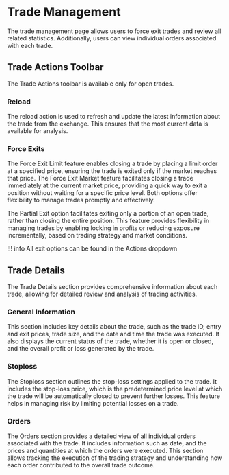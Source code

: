 # Trade Management

The trade management page allows users to force exit trades and review all related statistics. Additionally, users can view individual orders associated with each trade.

## Trade Actions Toolbar

The Trade Actions toolbar is available only for open trades.

### Reload

The reload action is used to refresh and update the latest information about the trade from the exchange. This ensures that the most current data is available for analysis.

### Force Exits

The Force Exit Limit feature enables closing a trade by placing a limit order at a specified price, ensuring the trade is exited only if the market reaches that price. The Force Exit Market feature facilitates closing a trade immediately at the current market price, providing a quick way to exit a position without waiting for a specific price level. Both options offer flexibility to manage trades promptly and effectively.

The Partial Exit option facilitates exiting only a portion of an open trade, rather than closing the entire position. This feature provides flexibility in managing trades by enabling locking in profits or reducing exposure incrementally, based on trading strategy and market conditions.

!!! info
    All exit options can be found in the Actions dropdown

## Trade Details

The Trade Details section provides comprehensive information about each trade, allowing for detailed review and analysis of trading activities.

### General Information

This section includes key details about the trade, such as the trade ID, entry and exit prices, trade size, and the date and time the trade was executed. It also displays the current status of the trade, whether it is open or closed, and the overall profit or loss generated by the trade.

### Stoploss

The Stoploss section outlines the stop-loss settings applied to the trade. It includes the stop-loss price, which is the predetermined price level at which the trade will be automatically closed to prevent further losses. This feature helps in managing risk by limiting potential losses on a trade.

### Orders

The Orders section provides a detailed view of all individual orders associated with the trade. It includes information such as date, and the prices and quantities at which the orders were executed. This section allows tracking the execution of the trading strategy and understanding how each order contributed to the overall trade outcome.
